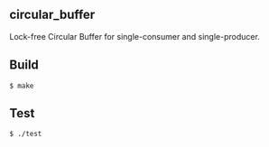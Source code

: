 circular_buffer
---

Lock-free Circular Buffer for single-consumer and single-producer.

## Build

```
$ make
```

## Test

```
$ ./test
```